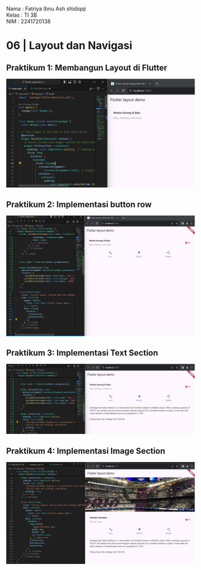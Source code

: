 Nama  : Fatriya Ibnu Ash shidiqqi <br>
Kelas : TI 3B <br>
NIM   : 2241720138 <BR> 

# 06 | Layout dan Navigasi
## Praktikum 1: Membangun Layout di Flutter
![alt text](image.png) <br>
## Praktikum 2: Implementasi button row
![alt text](image-1.png) <br>
## Praktikum 3: Implementasi Text Section
![alt text](image-2.png) <br>
## Praktikum 4: Implementasi Image Section
![alt text](image-3.png) <br>